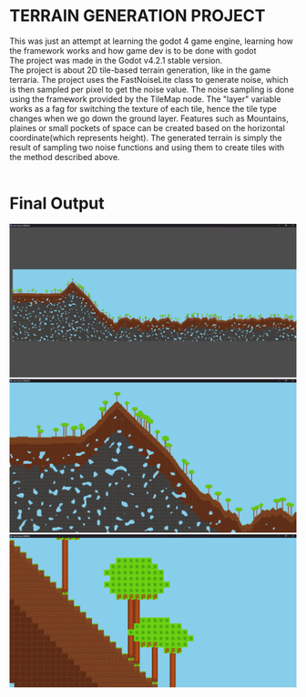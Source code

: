 <h1> TERRAIN GENERATION PROJECT </h1>
This was just an attempt at learning the godot 4 game engine, learning how the framework works and how game dev is to be done with godot 
<br>
The project was made in the Godot v4.2.1 stable version.
<br>
The project is about 2D tile-based terrain generation, like in the game terraria.
The project uses the FastNoiseLite class to generate noise, which is then sampled per pixel to get the noise value. The noise sampling is done using the framework provided by the TileMap node.
The "layer" variable works as a fag for switching the texture of each tile, hence the tile type changes when we go down the ground layer. Features such as Mountains, plaines or small pockets of space can be created based on the horizontal coordinate(which represents height). The generated terrain is simply the result of sampling two noise functions and using them to create tiles with the method described above.
<br>
<br>
<h1>Final Output</h1>
<img src="/ProjectOutput/TerainFull.png">
<img src="/ProjectOutput/TerrainMountainCloseup.png">
<img src="/ProjectOutput/TerrainCloseup.png">
<!-- <video src="/ProjectOutput/TestRun.mp4" > -->
<!-- <video>
  <source src="/ProjectOutput/TestRun.mp4" type="video/mp4">
</video> -->
<!-- ![TestRun](/ProjectOutput/TestRun.mp4) -->
<!-- <video src='/ProjectOutput/TestRun.mp4' width=180 /> -->
<vid src="/ProjectOutput/TestRun.mp4">
